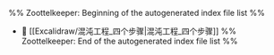%% Zoottelkeeper: Beginning of the autogenerated index file list  %%
- 📄 [[Excalidraw/混沌工程_四个步骤|混沌工程_四个步骤]]
%% Zoottelkeeper: End of the autogenerated index file list  %%
